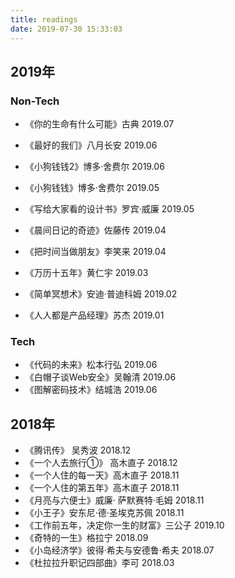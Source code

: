 ```yaml
---
title: readings
date: 2019-07-30 15:33:03
---
```


## 2019年

### Non-Tech

- 《你的生命有什么可能》古典 2019.07

- 《最好的我们》八月长安 2019.06
- 《小狗钱钱2》博多·舍费尔 2019.06
- 《小狗钱钱》博多·舍费尔 2019.05
- 《写给大家看的设计书》罗宾·威廉 2019.05
- 《晨间日记的奇迹》佐藤传 2019.04
- 《把时间当做朋友》李笑来 2019.04
- 《万历十五年》黄仁宇 2019.03
- 《简单冥想术》安迪·普迪科姆 2019.02
- 《人人都是产品经理》苏杰 2019.01

### Tech

- 《代码的未来》松本行弘 2019.06
- 《白帽子谈Web安全》吴翰清 2019.06
- 《图解密码技术》结城浩 2019.06

## 2018年

- 《腾讯传》 吴秀波  2018.12
- 《一个人去旅行①》 高木直子 2018.12
- 《一个人住的每一天》高木直子 2018.11
- 《一个人住的第五年》高木直子 2018.11
- 《月亮与六便士》威廉· 萨默赛特·毛姆 2018.11
- 《小王子》安东尼·德·圣埃克苏佩 2018.11
- 《工作前五年，决定你一生的财富》三公子 2019.10
- 《奇特的一生》格拉宁 2018.09
- 《小岛经济学》彼得·希夫与安德鲁·希夫 2018.07
- 《杜拉拉升职记四部曲》李可 2018.03